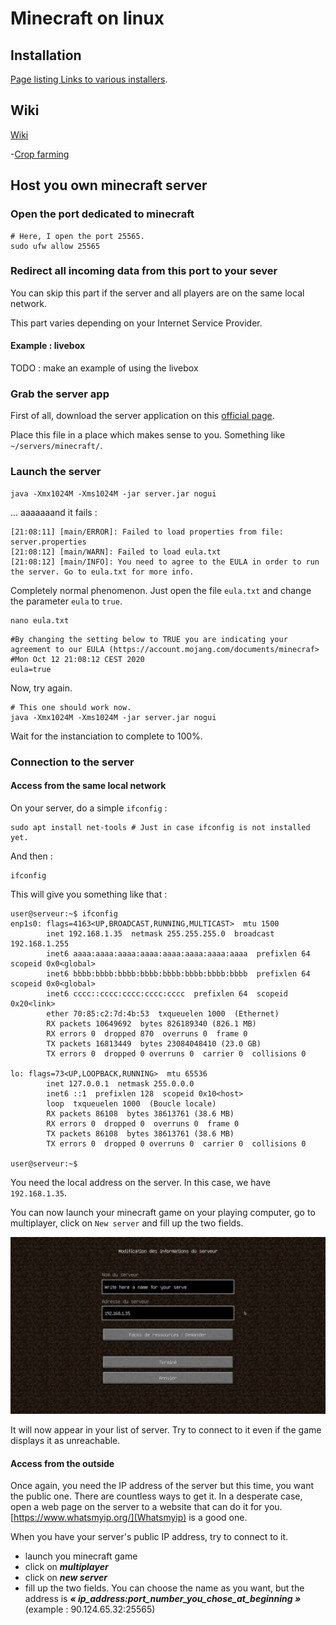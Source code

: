 # Minecraft on linux

## Installation

[Page listing Links to various installers](https://www.minecraft.net/fr-fr/download/alternative).

## Wiki

[Wiki](https://minecraft.gamepedia.com/Minecraft_Wiki)

-[Crop farming](https://minecraft.gamepedia.com/Tutorials/Crop_farming)

## Host you own minecraft server


### Open the port dedicated to minecraft

```shell script
# Here, I open the port 25565.
sudo ufw allow 25565
```

### Redirect all incoming data from this port to your sever

You can skip this part if the server and all players are on the same local network.

This part varies depending on your Internet Service Provider.

#### Example : livebox

TODO : make an example of using the livebox


### Grab the server app

First of all, download the server application on this [official page](https://www.minecraft.net/fr-fr/download/server).

Place this file in a place which makes sense to you. Something like `~/servers/minecraft/`.

### Launch the server

```shell script
java -Xmx1024M -Xms1024M -jar server.jar nogui
```

... aaaaaaand it fails :

```log
[21:08:11] [main/ERROR]: Failed to load properties from file: server.properties
[21:08:12] [main/WARN]: Failed to load eula.txt
[21:08:12] [main/INFO]: You need to agree to the EULA in order to run the server. Go to eula.txt for more info.
```

Completely normal phenomenon. Just open the file `eula.txt` and change the parameter `eula` to `true`.

```shell script
nano eula.txt
```

```text
#By changing the setting below to TRUE you are indicating your agreement to our EULA (https://account.mojang.com/documents/minecraf>
#Mon Oct 12 21:08:12 CEST 2020
eula=true
```

Now, try again.

```shell script
# This one should work now.
java -Xmx1024M -Xms1024M -jar server.jar nogui
```

Wait for the instanciation to complete to 100%.

### Connection to the server

#### Access from the same local network

On your server, do a simple `ifconfig` :

```shell script
sudo apt install net-tools # Just in case ifconfig is not installed yet.
```

And then :

```shell script
ifconfig
```

This will give you something like that :

```log
user@serveur:~$ ifconfig
enp1s0: flags=4163<UP,BROADCAST,RUNNING,MULTICAST>  mtu 1500
        inet 192.168.1.35  netmask 255.255.255.0  broadcast 192.168.1.255
        inet6 aaaa:aaaa:aaaa:aaaa:aaaa:aaaa:aaaa:aaaa  prefixlen 64  scopeid 0x0<global>
        inet6 bbbb:bbbb:bbbb:bbbb:bbbb:bbbb:bbbb:bbbb  prefixlen 64  scopeid 0x0<global>
        inet6 cccc::cccc:cccc:cccc:cccc  prefixlen 64  scopeid 0x20<link>
        ether 70:85:c2:7d:4b:53  txqueuelen 1000  (Ethernet)
        RX packets 10649692  bytes 826189340 (826.1 MB)
        RX errors 0  dropped 870  overruns 0  frame 0
        TX packets 16813449  bytes 23084048410 (23.0 GB)
        TX errors 0  dropped 0 overruns 0  carrier 0  collisions 0

lo: flags=73<UP,LOOPBACK,RUNNING>  mtu 65536
        inet 127.0.0.1  netmask 255.0.0.0
        inet6 ::1  prefixlen 128  scopeid 0x10<host>
        loop  txqueuelen 1000  (Boucle locale)
        RX packets 86108  bytes 38613761 (38.6 MB)
        RX errors 0  dropped 0  overruns 0  frame 0
        TX packets 86108  bytes 38613761 (38.6 MB)
        TX errors 0  dropped 0 overruns 0  carrier 0  collisions 0

user@serveur:~$ 
```

You need the local address on the server. In this case, we have `192.168.1.35`.


You can now launch your minecraft game on your playing computer, go to multiplayer, click on `New server` and fill
up the two fields.

![Fill up the fields](images/minecraft_new_server.png "Fill up the fields !")

It will now appear in your list of server. Try to connect to it even if the game displays it as unreachable.

#### Access from the outside

Once again, you need the IP address of the server but this time, you want the public one. There are countless ways to
get it. In a desperate case, open a web page on the server to a website that can do it for you.
[https://www.whatsmyip.org/](Whatsmyip) is a good one.

When you have your server's public IP address, try to connect to it.
- launch you minecraft game
- click on ***multiplayer***
- click on ***new server***
- fill up the two fields. You can choose the name as you want, but the address is
***« ip_address:port_number_you_chose_at_beginning »*** (example : 90.124.65.32:25565)